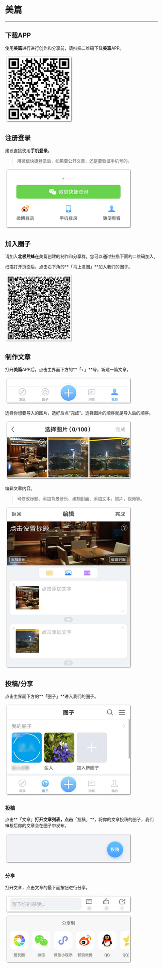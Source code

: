 # **美篇**

---

<extoc></extoc>

## **下载APP**

使用**美篇**进行进行创作和分享前，请扫描二维码下载**美篇**APP。

![](/assets/美篇-下载二维码.png)

## **注册登录**

建议直接使用**手机登录**。

> 用微信快捷登录后，如果要公开文章，还是要验证手机号的。

![](/assets/美篇-注册登录.png)

## **加入圈子**

请加入**北极熊蜂**在美篇创建的制作和分享群，您可以通过扫描下面的二维码加入。

扫描打开页面后，点击右下角的**「马上进圈」**加入我们的圈子。

![](/assets/美篇-群二维码.png)

## **制作文章**

打开**美篇**APP后，点击主界面下方的**「+」**号，新建一篇文章。

![](/assets/美篇-新增.png)

选择你想要导入的图片，选好后点“完成”。选择图片的顺序就是导入后的顺序。

![](/assets/美篇-选图.png)

编辑文章内容。

> 可修改标题、添加背景音乐、编辑封面、添加文本，照片，视频等。

![](/assets/美篇-编辑.png)

## **投稿/分享**

点击主界面下方的**「圈子」**进入我们的圈子。

![](/assets/美篇-分享.png)

### **投稿**

点击**「文章」**打开文章列表，点击**「投稿」**，将你的文章投稿的圈子，我们审核后你的文章会在圈子中发布。

![](/assets/美篇-投稿.png)

### **分享**

打开文章，点击文章的最下面按钮进行分享。

![](/assets/美篇-分享按钮.jpg)
![](/assets/美篇-分享到.jpg)
